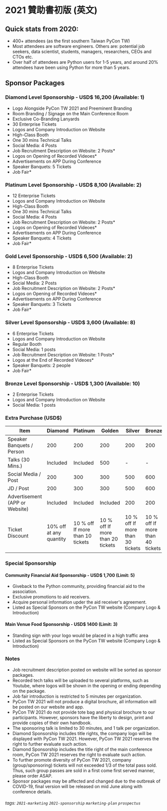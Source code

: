 # 2021 贊助書初版 (英文)

## Quick stats from 2020:
- 400+ attendees (as the first southern Taiwan PyCon TW)
- Most attendees are software engineers. Others are: potential job seekers, data scientist, students, managers, researchers, CEOs and CTOs etc.
- Over half of attendees are Python users for 1-5 years, and around 20% attendees have been using Python for more than 5 years.

## Sponsor Packages

### Diamond Level Sponsorship - USD$ 16,200 (Available: 1) 
- Logo Alongside PyCon TW 2021 and Preeminent Branding 
- Room Branding / Signage on the Main Conference Room
- Exclusive Co-Branding Lanyards 
- 30 Enterprise Tickets 
- Logos and Company Introduction on Website 
- High-Class Booth
- One 30 mins Technical Talks 
- Social Media: 4 Posts
- Job Recruitment Description on Website: 2 Posts*
- Logos on Opening of Recorded Videoes*
- Advertisements on APP During Conference
- Speaker Banquets: 5 Tickets 
- Job Fair*

### Platinum Level Sponsorship - USD$ 8,100 (Available: 2) 
- 12 Enterprise Tickets 
- Logos and Company Introduction on Website 
- High-Class Booth
- One 30 mins Technical Talks
- Social Media: 4 Posts
- Job Recruitment Description on Website: 2 Posts*
- Logos on Opening of Recorded Videoes*
- Advertisements on APP During Conference
- Speaker Banquets: 4 Tickets 
- Job Fair* 

### Gold Level Sponsorship - USD$ 6,500 (Available: 2) 
- 8 Enterprise Tickets 
- Logos and Company Introduction on Website 
- High-Class Booth 
- Social Media: 2 Posts 
- Job Recruitment Description on Website: 2 Posts*
- Logos on Opening of Recorded Videoes*
- Advertisements on APP During Conference
- Speaker Banquets: 3 Tickets 
- Job Fair* 

### Silver Level Sponsorship - USD$ 3,600 (Available: 8) 
- 6 Enterprise Tickets 
- Logos and Company Introduction on Website 
- Regular Booth 
- Social Media: 1 posts
- Job Recruitment Description on Website: 1 Posts*
- Logos at the End of Recorded Videoes*
- Speaker Banquets: 2 people 
- Job Fair*

### Bronze Level Sponsorship - USD$ 1,300 (Available: 10) 
- 2 Enterprise Tickets 
- Logos and Company Introduction on Website 
- Social Media: 1 posts 

### Extra Purchase (USD$) 

| Item                | Diamond | Platinum | Golden  | Silver  | Bronze  |
| ------------------- | ------ | ------ | ----- | ----- | ----- |
| Speaker Banquets / Person     | 200   | 200   | 200  | 200  | 200  |
| Talks (30 Mins.)      | Included | Included | 500 | -   | -    |
| Social Media / Post | 200   | 300   | 300  | 500 | 600 |
| JD / Post | 200 | 300 | 300 | 500 | 600 |
| Advertisement (APP or Website) | Included | Included | Included |200 |200|
| Ticket Discount |10% off at any quantity|10 % off If more than 10 tickets|10 % off If more than 20 tickets|10 % off If more than 30 tickets|10 % off If more than 40 tickets|

### Special Sponsorship
#### Community Financial Aid Sponsorship - USD$ 1,700 (Limit: 5) 
- Giveback to the Python community, providing financial aid to the association. 
- Exclusive promotions to aid receivers. 
- Acquire personal information upder the aid receiver's agreement. 
- Listed as Special Sponsors on the PyCon TW website (Company Logo & Introduction)
#### Main Venue Food Sponsorship - USD$ 1400 (Limit: 3) 
- Standing sign with your logo would be placed in a high traffic area 
- Listed as Special Sponsors on the PyCon TW website (Company Logo & Introduction)


### Notes
- Job recruitment description posted on website will be sorted as sponsor packages.
- Recorded tech talks will be uploaded to several platforms, such as Youtube, where logos will be shown in the opening or ending depending on the package.
- Job fair introduction is restricted to 5 minutes per organization.
- PyCon TW 2021 will not produce a digital brochure, all information will be posted on our website and app.
- PyCon TW 2021 do not provide tote bag and physical brochure to our participants. However, sponsors have the liberty to design, print and provide copies of their own handbook.
- The sponsoring talk is limited to 30 minutes, and 1 talk per organization.
- Diamond Sponsorship includes title rights, the company logo will be displayed with PyCon TW 2021. However, PyCon TW 2021 reserves the right to further evaluate such action.
- Diamond Sponsorship includes the title right of the main conference room, PyCon TW 2021 reserves the right to evaluate such action.
- To further promote diversity of PyCon TW 2021, company (group/sponsoring) tickets will not exceeded 1/3 of the total pass sold. Thus, such group passes are sold in a first come first served manner, please order ASAP.
- Sponsor packages may be affected and changed due to the outbreak of COVID-19, final version will be released on mid June along with conference details.

###### tags: `2021-marketing` `2021-sponsorship` `marketing-plan` `prospectus`